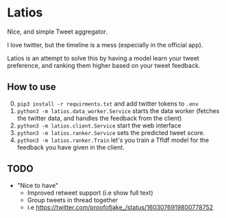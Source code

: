 # Latios
Nice, and simple Tweet aggregator.

I love twitter, but the timeline is a mess (especially in the official app).

Latios is an attempt to solve this by having a model learn your tweet preference, and ranking them higher based on your tweet feedback.

## How to use 
0. `pip3 install -r requirments.txt` and add twitter tokens to `.env`
1. `python3 -m latios.data_worker.Service` starts the data worker (fetches the twitter data, and handles the feedback from the client)
2. `python3 -m latios.client.Service` start the web interface
3. `python3 -m latios.ranker.Service` sets the predicted tweet score.
4. `python3 -m latios.ranker.Train` let's you train a TfIdf model for the feedback you have given in the client.

## TODO
- "Nice to have"
  - Improved retweet support (i.e show full text)
  - Group tweets in thread together
  - i.e https://twitter.com/proofofjake_/status/1603076919800778752

